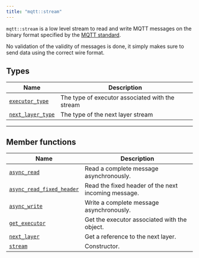 ```yaml
---
title: "mqtt::stream"
---
```


`mqtt::stream` is a low level stream to read and write MQTT messages on
the binary format specified by
the [MQTT standard](http://docs.oasis-open.org/mqtt/mqtt/v3.1.1/os/mqtt-v3.1.1-os.html#_Toc398718018).

No validation of the validity of messages is done, it simply makes sure
to send data using the correct wire format.

## Types

| Name                                 | Description                                     |
|--------------------------------------|-------------------------------------------------|
| [`executor_type`](executor_type)     | The type of executor associated with the stream |
| [`next_layer_type`](next_layer_type) | The type of the next layer stream               |

---

## Member functions

| Name                                                 | Description                                         |
|------------------------------------------------------|-----------------------------------------------------|
| [`async_read`](async_read)                           | Read a complete message asynchronously.             |
| [`async_read_fixed_header`](async_read_fixed_header) | Read the fixed header of the next incoming message. |
| [`async_write`](async_write)                         | Write a complete message asynchronously.            |
| [`get_executor`](get_executor)                       | Get the executor associated with the object.        |
| [`next_layer`](next_layer)                           | Get a reference to the next layer.                  |
| [`stream`](constructors)                             | Constructor.                                        |

